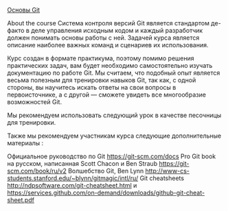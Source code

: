 [Основы Git](https://stepik.org/course/3145/syllabus)

About the course
Система контроля версий Git является стандартом де-факто в деле управления исходным кодом и каждый разработчик должен понимать основы работы с ней. Задачей курса является описание наиболее важных команд и сценариев их использования.

Курс создан в формате практикума, поэтому помимо решения практических задач, вам будет необходимо самостоятельно изучать документацию по работе Git. Мы считаем, что подобный опыт является весьма полезным для тренировки навыков Git, так как, с одной стороны, вы научитесь искать ответы на свои вопросы в первоисточнике, а с другой — сможете увидеть все многообразие возможностей Git.

Мы рекомендуем использовать следующий урок в качестве песочницы для тренировки.

Также мы рекомендуем участникам курса следующие дополнительные материалы ﻿:

Официальное руководство по ﻿Git https://git-scm.com/docs
Pro Git book на русском, написанная ﻿Scott Chacon и ﻿Ben Straub https://git-scm.com/book/ru/v2
Волшебство Git, ﻿Ben Lynn﻿ ﻿http://www-cs-students.stanford.edu/~blynn/gitmagic/intl/ru/﻿
Git cheatsheets http://ndpsoftware.com/git-cheatsheet.html и ﻿ https://services.github.com/on-demand/downloads/github-git-cheat-sheet.pdf